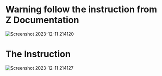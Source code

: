 # Warning follow the instruction from Z Documentation
![Screenshot 2023-12-11 214120](https://github.com/vincentlaylo07/Z-Demo/assets/99402607/604c3760-202c-4247-a757-b89d4054283e)

# The Instruction
![Screenshot 2023-12-11 214127](https://github.com/vincentlaylo07/Z-Demo/assets/99402607/8c60ac00-5e80-4e5b-8060-c590bbeedfc6)
